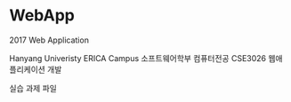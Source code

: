 # WebApp
2017 Web Application

Hanyang Univeristy ERICA Campus
소프트웨어학부 컴퓨터전공
CSE3026
웹애플리케이션 개발

실습 과제 파일